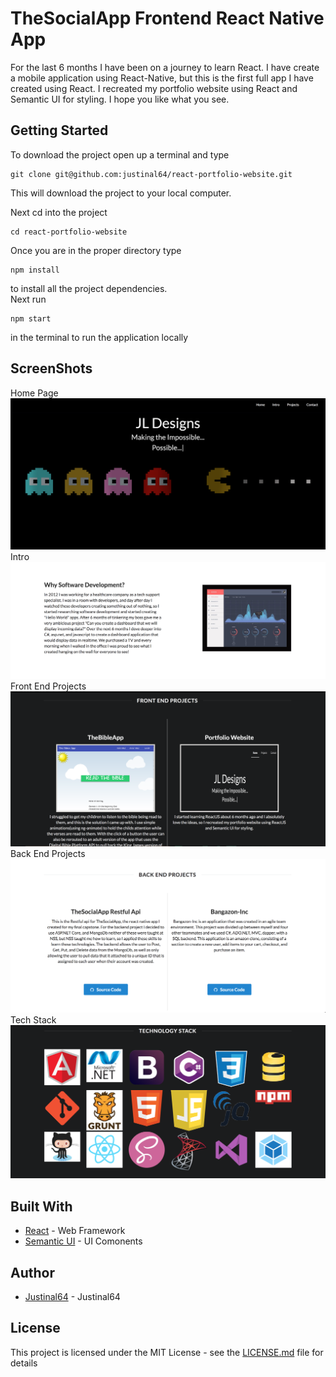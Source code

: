 # TheSocialApp Frontend React Native App

For the last 6 months I have been on a journey to learn React. I have create a mobile application using React-Native, but this is the first full app I have created using React. I recreated my portfolio website using React and Semantic UI for styling. I hope you like what you see.


## Getting Started

To download the project open up a terminal and type
```
git clone git@github.com:justinal64/react-portfolio-website.git
```
This will download the project to your local computer. 

Next cd into the project
```
cd react-portfolio-website
```
Once you are in the proper directory type
```
npm install
```
to install all the project dependencies.
<br />
Next run 
```
npm start
```
in the terminal to run the application locally

## ScreenShots

Home Page
![Home Page](./src/static/img/projects/homepage.png)
<br />
Intro
![Intro](./src/static/img/projects/intro.png)
<br />
Front End Projects
![Front End Projects](./src/static/img/projects/frontend_projects.png)
<br />
Back End Projects
![Back End Projects](./src/static/img/projects/backend_projects.png)
<br />
Tech Stack
![Tech Stack](./src/static/img/projects/tech_stack.png)
<br />


## Built With

* [React](https://facebook.github.io/react/) - Web Framework
* [Semantic UI](https://react.semantic-ui.com) - UI Comonents


## Author

* [Justinal64](https://github.com/justinal64) - Justinal64

## License

This project is licensed under the MIT License - see the [LICENSE.md](LICENSE.md) file for details